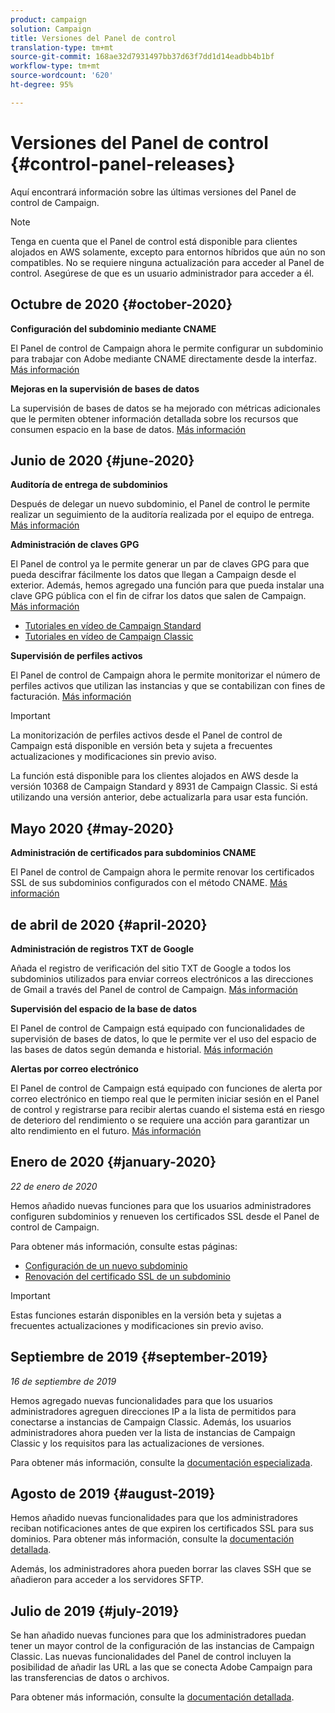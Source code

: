 ```yaml
---
product: campaign
solution: Campaign
title: Versiones del Panel de control
translation-type: tm+mt
source-git-commit: 168ae32d7931497bb37d63f7dd1d14eadbb4b1bf
workflow-type: tm+mt
source-wordcount: '620'
ht-degree: 95%

---
```



# Versiones del Panel de control {#control-panel-releases}

Aquí encontrará información sobre las últimas versiones del Panel de control de Campaign.

>[!NOTE]
>
>Tenga en cuenta que el Panel de control está disponible para clientes alojados en AWS solamente, excepto para entornos híbridos que aún no son compatibles. No se requiere ninguna actualización para acceder al Panel de control. Asegúrese de que es un usuario administrador para acceder a él.

## Octubre de 2020 {#october-2020}

**Configuración del subdominio mediante CNAME**

El Panel de control de Campaign ahora le permite configurar un subdominio para trabajar con Adobe mediante CNAME directamente desde la interfaz. [Más información](subdomains-certificates/using/setting-up-new-subdomain.md)

**Mejoras en la supervisión de bases de datos**

La supervisión de bases de datos se ha mejorado con métricas adicionales que le permiten obtener información detallada sobre los recursos que consumen espacio en la base de datos. [Más información](performance-monitoring/using/database-monitoring.md)

## Junio de 2020 {#june-2020}

**Auditoría de entrega de subdominios**

Después de delegar un nuevo subdominio, el Panel de control le permite realizar un seguimiento de la auditoría realizada por el equipo de entrega. [Más información](subdomains-certificates/using/setting-up-new-subdomain.md)

**Administración de claves GPG**

El Panel de control ya le permite generar un par de claves GPG para que pueda descifrar fácilmente los datos que llegan a Campaign desde el exterior. Además, hemos agregado una función para que pueda instalar una clave GPG pública con el fin de cifrar los datos que salen de Campaign. [Más información](instances-settings/using/gpg-keys-management.md)
* [Tutoriales en vídeo de Campaign Standard](https://docs.adobe.com/content/help/es-ES/campaign-standard-learn/tutorials/administrating/control-panel/gpg-key-management/gpg-key-management-overview.html)
* [Tutoriales en vídeo de Campaign Classic](https://docs.adobe.com/content/help/es-ES/campaign-classic-learn/tutorials/administrating/control-panel-acc/gpg-key-management/gpg-key-management-overview.html)

**Supervisión de perfiles activos**

El Panel de control de Campaign ahora le permite monitorizar el número de perfiles activos que utilizan las instancias y que se contabilizan con fines de facturación. [Más información](performance-monitoring/using/active-profiles-monitoring.md)

>[!IMPORTANT]
>
>La monitorización de perfiles activos desde el Panel de control de Campaign está disponible en versión beta y sujeta a frecuentes actualizaciones y modificaciones sin previo aviso.
>
>La función está disponible para los clientes alojados en AWS desde la versión 10368 de Campaign Standard y 8931 de Campaign Classic. Si está utilizando una versión anterior, debe actualizarla para usar esta función.

## Mayo 2020 {#may-2020}

**Administración de certificados para subdominios CNAME**

El Panel de control de Campaign ahora le permite renovar los certificados SSL de sus subdominios configurados con el método CNAME. [Más información](subdomains-certificates/using/renewing-subdomain-certificate.md)

## de abril de 2020 {#april-2020}

**Administración de registros TXT de Google**

Añada el registro de verificación del sitio TXT de Google a todos los subdominios utilizados para enviar correos electrónicos a las direcciones de Gmail a través del Panel de control de Campaign. [Más información](subdomains-certificates/using/managing-txt-records.md)

**Supervisión del espacio de la base de datos**

El Panel de control de Campaign está equipado con funcionalidades de supervisión de bases de datos, lo que le permite ver el uso del espacio de las bases de datos según demanda e historial. [Más información](performance-monitoring/using/database-monitoring.md)

**Alertas por correo electrónico**

El Panel de control de Campaign está equipado con funciones de alerta por correo electrónico en tiempo real que le permiten iniciar sesión en el Panel de control y registrarse para recibir alertas cuando el sistema está en riesgo de deterioro del rendimiento o se requiere una acción para garantizar un alto rendimiento en el futuro. [Más información](performance-monitoring/using/email-alerting.md)

## Enero de 2020 {#january-2020}

*22 de enero de 2020*

Hemos añadido nuevas funciones para que los usuarios administradores configuren subdominios y renueven los certificados SSL desde el Panel de control de Campaign.

Para obtener más información, consulte estas páginas:
* [Configuración de un nuevo subdominio](subdomains-certificates/using/setting-up-new-subdomain.md)
* [Renovación del certificado SSL de un subdominio](subdomains-certificates/using/renewing-subdomain-certificate.md)

>[!IMPORTANT]
>
>Estas funciones estarán disponibles en la versión beta y sujetas a frecuentes actualizaciones y modificaciones sin previo aviso.

## Septiembre de 2019 {#september-2019}

*16 de septiembre de 2019*

Hemos agregado nuevas funcionalidades para que los usuarios administradores agreguen direcciones IP a la lista de permitidos para conectarse a instancias de Campaign Classic.
Además, los usuarios administradores ahora pueden ver la lista de instancias de Campaign Classic y los requisitos para las actualizaciones de versiones.

Para obtener más información, consulte la [documentación especializada](instances-settings/using/ip-allow-listing-instance-access.md).

## Agosto de 2019 {#august-2019}

Hemos añadido nuevas funcionalidades para que los administradores reciban notificaciones antes de que expiren los certificados SSL para sus dominios. Para obtener más información, consulte la [documentación detallada](subdomains-certificates/using/monitoring-ssl-certificates.md).

Además, los administradores ahora pueden borrar las claves SSH que se añadieron para acceder a los servidores SFTP.

## Julio de 2019 {#july-2019}

Se han añadido nuevas funciones para que los administradores puedan tener un mayor control de la configuración de las instancias de Campaign Classic. Las nuevas funcionalidades del Panel de control incluyen la posibilidad de añadir las URL a las que se conecta Adobe Campaign para las transferencias de datos o archivos.

Para obtener más información, consulte la [documentación detallada](instances-settings/using/url-permissions.md).
